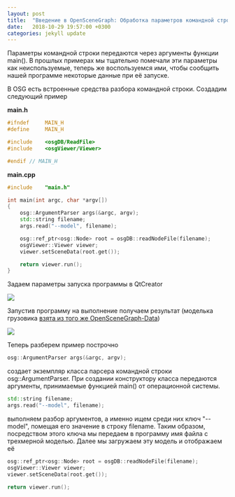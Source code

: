 ```yaml
---
layout: post
title:  "Введение в OpenSceneGraph: Обработка параметров командной строки"
date:   2018-10-29 19:57:00 +0300
categories: jekyll update
---
```


Параметры командной строки передаются через аргументы функции main(). В прошлых примерах мы тщательно помечали эти параметры как неиспользуемые, теперь же воспользуемся ими, чтобы сообщить нашей программе некоторые данные при её запуске.

В OSG есть встроенные средства разбора командной строки. Создадим следующий пример

**main.h**
```cpp
#ifndef     MAIN_H
#define     MAIN_H

#include    <osgDB/ReadFile>
#include    <osgViewer/Viewer>

#endif // MAIN_H
```

**main.cpp**
```cpp
#include    "main.h"

int main(int argc, char *argv[])
{
    osg::ArgumentParser args(&argc, argv);
    std::string filename;
    args.read("--model", filename);

    osg::ref_ptr<osg::Node> root = osgDB::readNodeFile(filename);
    osgViewer::Viewer viewer;
    viewer.setSceneData(root.get());

    return viewer.run();
}
```

Задаем параметры запуска программы в QtCreator

![](https://habrastorage.org/webt/41/le/8p/41le8pjjdv2q-in3idhgnpe6-ao.png)

Запустив программу на выполнение получаем результат (моделька грузовика [взята из того же OpenSceneGraph-Data](https://github.com/openscenegraph/OpenSceneGraph-Data.git)) 

![](https://habrastorage.org/webt/t-/_o/bb/t-_obbiwlzwuax1e336kqd6tosy.png)

Теперь разберем пример построчно

```cpp
osg::ArgumentParser args(&argc, argv);
```

создает экземпляр класса парсера командной строки osg::ArgumentParser. При создании конструктору класса передаются аргументы, принимаемые функцией main() от операционной системы.

```cpp
std::string filename;
args.read("--model", filename);
```

выполняем разбор аргументов, а именно ищем среди них ключ "--model", помещая его значение в строку filename. Таким образом, посредством этого ключа мы передаем в программу имя файла с трехмерной моделью. Далее мы загружаем эту модель и отображаем её

```cpp
osg::ref_ptr<osg::Node> root = osgDB::readNodeFile(filename);
osgViewer::Viewer viewer;
viewer.setSceneData(root.get());

return viewer.run();
```


